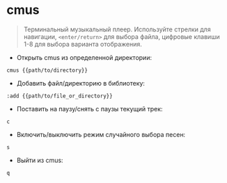 # cmus

> Терминальный музыкальный плеер.
> Используйте стрелки для навигации, `<enter/return>` для выбора файла, цифровые клавиши 1-8 для выбора варианта отображения.

- Открыть cmus из определенной директории:

`cmus {{path/to/directory}}`

- Добавить файл/директорию в библиотеку:

`:add {{path/to/file_or_directory}}`

- Поставить на паузу/снять с паузы текущий трек:

`c`

- Включить/выключить режим случайного выбора песен:

`s`

- Выйти из cmus:

`q`
